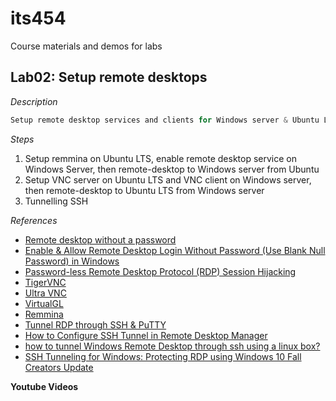 # its454
Course materials and demos for labs


## Lab02: Setup remote desktops

_Description_
```c
Setup remote desktop services and clients for Windows server & Ubuntu LTS.
```

_Steps_

1. Setup remmina on Ubuntu LTS, enable remote desktop service on Windows Server, then remote-desktop to Windows server from Ubuntu
2. Setup VNC server on Ubuntu LTS and VNC client on Windows server, then remote-desktop to Ubuntu LTS from Windows server
3. Tunnelling SSH




_References_
* [Remote desktop without a password](https://superuser.com/questions/106917/remote-desktop-without-a-password)
* [Enable & Allow Remote Desktop Login Without Password (Use Blank Null Password) in Windows](https://techjourney.net/enable-allow-remote-desktop-login-without-password-use-blank-null-password-in-windows-10-8-7-vista-xp/)
* [Password-less Remote Desktop Protocol (RDP) Session Hijacking](https://niiconsulting.com/checkmate/2018/09/passwordless-rdp-session-hijacking/)
* [TigerVNC](https://tigervnc.org/)
* [Ultra VNC](https://www.uvnc.com/)
* [VirtualGL](https://virtualgl.org/)
* [Remmina](https://remmina.org/)
* [Tunnel RDP through SSH & PuTTY](https://www.saotn.org/tunnel-rdp-through-ssh/)
* [How to Configure SSH Tunnel in Remote Desktop Manager](https://blog.devolutions.net/2016/10/how-to-configure-ssh-tunnel-in-remote-desktop-manager)
* [how to tunnel Windows Remote Desktop through ssh using a linux box?](https://serverfault.com/questions/200249/how-to-tunnel-windows-remote-desktop-through-ssh-using-a-linux-box)
* [SSH Tunneling for Windows: Protecting RDP using Windows 10 Fall Creators Update](https://blog.netnerds.net/2017/12/updated-ssh-tunneling-for-windows-people-protecting-remote-desktop/)

**Youtube Videos** 
